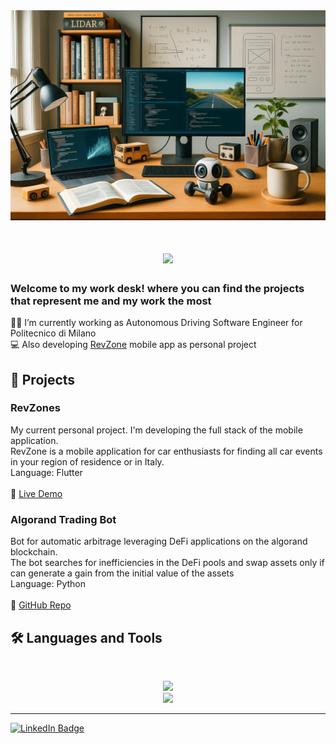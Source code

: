 <img src="https://github.com/BorsattoAndrea/BorsattoAndrea/blob/main/my_desk_generated4.PNG" alt="Banner of a developer sitting in front of a desk">


<h1 align="center">
    <img src="https://readme-typing-svg.herokuapp.com/?font=Inter&size=35&center=true&vCenter=true&width=500&height=70&color=4493F8&duration=5000&lines=+Hi,+I'm+Andrea+Borsatto!+👋;+Welcome+to+my+work+desk!;" />
</h1>

### Welcome to my work desk! where you can find the projects that represent me and my work the most

👨‍💻 I’m currently working as Autonomous Driving Software Engineer for Politecnico di Milano<br>
💻 Also developing <a href="https://play.google.com/store/apps/details?id=com.scepapp.revzone&hl=it">RevZone</a> mobile app as personal project

## 📁 Projects
### RevZones
My current personal project. I'm developing the full stack of the mobile application.<br>
RevZone is a mobile application for car enthusiasts for finding all car events in your region of residence or in Italy.<br>
Language: Flutter<br>
<br>
🚀 [Live Demo](sdfg)

### Algorand Trading Bot
Bot for automatic arbitrage leveraging DeFi applications on the algorand blockchain.<br>
The bot searches for inefficiencies in the DeFi pools and swap assets only if can generate a gain from the initial value of the assets<br>
Language: Python<br>
<br>
🔗 [GitHub Repo](sdfg)


## 🛠️ Languages and Tools

<br>
<p align="center">
  <img src="https://skillicons.dev/icons?i=ros,cpp,python,matlab,flutter,dart,java,mysql" /><br>
    <img src="https://skillicons.dev/icons?i=gitlab,github,firebase" />
</p>
<hr>

[![LinkedIn Badge](https://img.shields.io/badge/LinkedIn-Connect-blue?style=flat&logo=linkedin)](https://linkedin.com/in/BorsattoAndrea)

